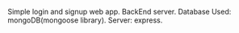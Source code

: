 Simple login and signup web app.
BackEnd server.
Database Used: mongoDB(mongoose library).
Server: express.
